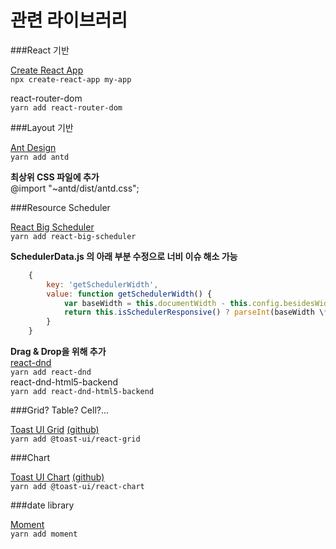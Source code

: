 # 관련 라이브러리

###React 기반

[Create React App](https://github.com/facebook/create-react-app)<br/>
`npx create-react-app my-app`

react-router-dom<br/>
`yarn add react-router-dom`

###Layout 기반

[Ant Design](https://ant.design/)<br/>
`yarn add antd`

**최상위 CSS 파일에 추가**<br/>
@import "~antd/dist/antd.css";

###Resource Scheduler

[React Big Scheduler](https://stephenchou1017.github.io/scheduler/#/)<br/>
`yarn add react-big-scheduler`

**SchedulerData.js 의 아래 부분 수정으로 너비 이슈 해소 가능**<br/>

```javascript
    {
        key: 'getSchedulerWidth',
        value: function getSchedulerWidth() {
            var baseWidth = this.documentWidth - this.config.besidesWidth - `300` > 0 ? this.documentWidth - this.config.besidesWidth - `300` : 0;
            return this.isSchedulerResponsive() ? parseInt(baseWidth \* Number(this.config.schedulerWidth.slice(0, -1)) / 100) : this.config.schedulerWidth;
        }
    }
```

**Drag & Drop을 위해 추가**<br/>
[react-dnd](http://react-dnd.github.io/react-dnd/about)<br/>
`yarn add react-dnd`<br/>
react-dnd-html5-backend<br/>
`yarn add react-dnd-html5-backend`

###Grid? Table? Cell?...

[Toast UI Grid](https://ui.toast.com/tui-grid) [(github)](https://github.com/nhn/toast-ui.react-grid)<br/>
`yarn add @toast-ui/react-grid`

###Chart

[Toast UI Chart](https://ui.toast.com/tui-chart) [(github)](https://github.com/nhn/toast-ui.react-chart)<br/>
`yarn add @toast-ui/react-chart`

###date library

[Moment](http://momentjs.com/docs/)<br/>
`yarn add moment`
